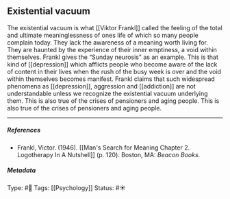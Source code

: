 ## Existential vacuum # 

The existential vacuum is what [[Viktor Frankl]] called the feeling of the total and ultimate meaninglessness of ones life of which so many people complain today. They lack the awareness of a meaning worth living for. They are haunted by the experience of their inner emptiness, a void within themselves. Frankl gives the “Sunday neurosis" as an example. This is that kind of [[depression]] which afflicts people who become aware of the lack of content in their lives when the rush of the busy week is over and the void within themselves becomes manifest. Frankl claims that such widespread phenomena as [[depression]], aggression and [[addiction]] are not understandable unless we recognize the existential vacuum underlying them. This is also true of the crises of pensioners and aging people. This is also true of the crises of pensioners and aging people.

___

##### References

- Frankl, Victor. (1946). [[Man's Search for Meaning Chapter 2. Logotherapy In A Nutshell]] (p. 120). Boston, MA: _Beacon Books_. 

##### Metadata

Type: #🔴 
Tags: [[Psychology]]
Status: #☀️ 